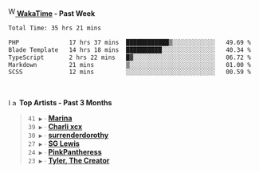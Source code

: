 <img src="https://github.com/dxnter/dxnter/assets/17434202/67b21fa4-d36d-46f9-9dec-f23d976b00ef" alt="WakaTime Logo" width="14" height="18"/><a href="https://wakatime.com/@dxnter" target="_blank"><strong> WakaTime</strong></a><strong> - Past Week</strong>

<!--START_SECTION:waka-->

```txt
Total Time: 35 hrs 21 mins

PHP              17 hrs 37 mins  ████████████▒░░░░░░░░░░░░   49.69 %
Blade Template   14 hrs 18 mins  ██████████░░░░░░░░░░░░░░░   40.34 %
TypeScript       2 hrs 22 mins   █▓░░░░░░░░░░░░░░░░░░░░░░░   06.72 %
Markdown         21 mins         ▒░░░░░░░░░░░░░░░░░░░░░░░░   01.00 %
SCSS             12 mins         ░░░░░░░░░░░░░░░░░░░░░░░░░   00.59 %
```

<!--END_SECTION:waka-->

<br/>

<!--START_LASTFM_ARTISTS:{"period": "3month", "rows": 6}-->
<a href="https://last.fm" target="_blank"><img src="https://user-images.githubusercontent.com/17434202/215290617-e793598d-d7c9-428f-9975-156db1ba89cc.svg" alt="Last.fm Logo" width="18" height="13"/></a> **Top Artists - Past 3 Months**

> `41 ▶️` ∙ **[Marina](https://www.last.fm/music/Marina)**<br/>
> `39 ▶️` ∙ **[Charli xcx](https://www.last.fm/music/Charli+xcx)**<br/>
> `30 ▶️` ∙ **[surrenderdorothy](https://www.last.fm/music/surrenderdorothy)**<br/>
> `27 ▶️` ∙ **[SG Lewis](https://www.last.fm/music/SG+Lewis)**<br/>
> `24 ▶️` ∙ **[PinkPantheress](https://www.last.fm/music/PinkPantheress)**<br/>
> `23 ▶️` ∙ **[Tyler, The Creator](https://www.last.fm/music/Tyler,+The+Creator)**<br/>
<!--END_LASTFM_ARTISTS-->
